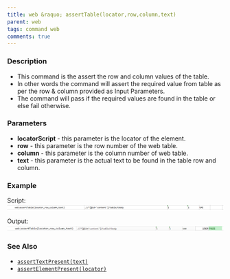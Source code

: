 ```yaml
---
title: web &raquo; assertTable(locator,row,column,text)
parent: web
tags: command web
comments: true
---
```


### Description

- This command is the assert the row and column values of the table.
- In other words the command will assert the required value from table as per the row & column provided as Input Parameters.
- The command will pass if the required values are found in the table or else fail otherwise.

### Parameters

- **locatorScript** - this parameter is the locator of the element.
- **row** - this parameter is the row number of the web table.
- **column** - this parameter is the column number of web table.
- **text** - this parameter is the actual text to be found in the table row and column.

### Example

Script:<br/>
![](image/assertTable_01.png)

Output:<br/>
![](image/assertTable_02.png)

### See Also

- [`assertTextPresent(text)`](assertTextPresent(text).html)
- [`assertElementPresent(locator)`](assertElementPresent(locator).html)